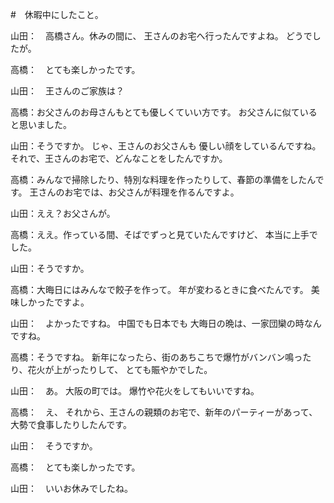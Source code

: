 #　休暇中にしたこと。

山田：　高橋さん。休みの間に、
王さんのお宅へ行ったんですよね。
どうでしたが。

高橋：　とても楽しかったです。

山田：　王さんのご家族は？

高橋：お父さんのお母さんもとても優しくていい方です。
お父さんに似ていると思いました。

山田：そうですか。
じゃ、王さんのお父さんも
優しい顔をしているんですね。
それで、王さんのお宅で、どんなことをしたんですか。

高橋：みんなで掃除したり、特別な料理を作ったりして、春節の準備をしたんです。
王さんのお宅では、お父さんが料理を作るんですよ。

山田：ええ？お父さんが。

高橋：ええ。作っている間、そばでずっと見ていたんですけど、
本当に上手でした。

山田：そうですか。

高橋：大晦日にはみんなで餃子を作って。
年が変わるときに食べたんです。
美味しかったですよ。

山田：　よかったですね。
中国でも日本でも
大晦日の晩は、一家団欒の時なんですね。

高橋：そうですね。
新年になったら、街のあちこちで爆竹がバンバン鳴ったり、花火が上がったりして、
とても賑やかでした。

山田：　あ。
大阪の町では。
爆竹や花火をしてもいいですね。


高橋：　え、
それから、王さんの親類のお宅で、新年のパーティーがあって、
大勢で食事したりしたんです。

山田：　そうですか。

高橋：　とても楽しかったです。

山田：　いいお休みでしたね。
